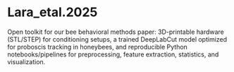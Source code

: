 # Lara_etal.2025
Open toolkit for our bee behavioral methods paper: 3D-printable hardware (STL/STEP) for conditioning setups, a trained DeepLabCut model optimized for proboscis tracking in honeybees, and reproducible Python notebooks/pipelines for preprocessing, feature extraction, statistics, and visualization. 

